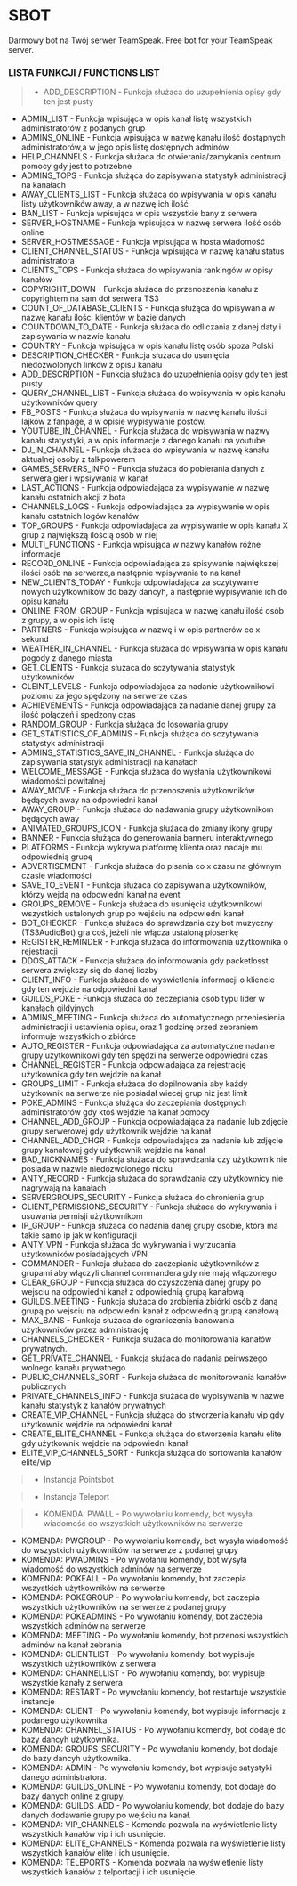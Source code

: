 # SBOT
Darmowy bot na Twój serwer TeamSpeak.
Free bot for your TeamSpeak server.

### LISTA FUNKCJI / FUNCTIONS LIST
>- ADD_DESCRIPTION - Funkcja służaca do uzupełnienia opisy gdy ten jest pusty
- ADMIN_LIST - Funkcja wpisująca w opis kanał listę wszystkich administratorów z podanych grup
- ADMINS_ONLINE - Funkcja wpisująca w nazwę kanału ilość dostąpnych administratorów,a w jego opis listę dostępnych adminów
- HELP_CHANNELS - Funkcja służaca do otwierania/zamykania centrum pomocy gdy jest to potrzebne
- ADMINS_TOPS - Funkcja służąca do zapisywania statystyk administracji na kanałach
- AWAY_CLIENTS_LIST - Funkcja służaca do wpisywania w opis kanału listy użytkowników away, a w nazwę ich ilość
- BAN_LIST - Funkcja wpisująca w opis wszystkie bany z serwera
- SERVER_HOSTNAME - Funkcja wpisująca w nazwę serwera ilość osób online
- SERVER_HOSTMESSAGE - Funkcja wpisująca w hosta wiadomość
- CLIENT_CHANNEL_STATUS - Funkcja wpisująca w nazwę kanału status administratora
- CLIENTS_TOPS - Funkcja służaca do wpisywania rankingów w opisy kanałów
- COPYRIGHT_DOWN - Funkcja służaca do przenoszenia kanału z copyrightem na sam doł serwera TS3
- COUNT_OF_DATABASE_CLIENTS - Funkcja służąca do wpisywania w nazwę kanału ilości klientów w bazie danych
- COUNTDOWN_TO_DATE - Funkcja służaca do odliczania z danej daty i zapisywania w nazwie kanału
- COUNTRY - Funkcja wpisująca w opis kanału listę osób spoza Polski
- DESCRIPTION_CHECKER - Funkcja służaca do usunięcia niedozwolonych linków z opisu kanału
- ADD_DESCRIPTION - Funkcja służaca do uzupełnienia opisy gdy ten jest pusty
- QUERY_CHANNEL_LIST - Funkcja służaca do wpisywania w opis kanału użytkowników query
- FB_POSTS - Funkcja służaca do wpisywania w nazwę kanału ilości lajków z fanpage, a w opisie wypisywanie postów.
- YOUTUBE_IN_CHANNEL - Funkcja służaca do wpisywania w nazwy kanału statystyki, a w opis informacje z danego kanału na youtube
- DJ_IN_CHANNEL - Funkcja służaca do wpisywania w nazwę kanału aktualnej osoby z talkpowerem
- GAMES_SERVERS_INFO - Funkcja służaca do pobierania danych z serwera gier i wpsiywania w kanał
- LAST_ACTIONS - Funkcja odpowiadająca za wypisywanie w nazwę kanału ostatnich akcji z bota
- CHANNELS_LOGS - Funkcja odpowiadająca za wypisywanie w opis kanału ostatnich logów kanałów
- TOP_GROUPS - Funkcja odpowiadająca za wypisywanie w opis kanału X grup z największą ilością osób w niej
- MULTI_FUNCTIONS - Funkcja wpisująca w nazwy kanałów różne informacje
- RECORD_ONLINE - Funkcja odpowiadająca za spisywanie największej ilości osób na serwerze,a następnie wpisywania to na kanał
- NEW_CLIENTS_TODAY - Funkcja odpowiadająca za sczytywanie nowych 
użytkowników do bazy dancyh, a następnie wypisywanie ich do opisu kanału
- ONLINE_FROM_GROUP - Funkcja wpisująca w nazwę kanału ilość osób z grupy, a w opis ich listę
- PARTNERS - Funkcja wpisująca w nazwę i w opis partnerów co x sekund
- WEATHER_IN_CHANNEL - Funkcja służaca do wpisywania w opis kanału pogody z danego miasta
- GET_CLIENTS - Funkcja służaca do sczytywania statystyk użytkowników
- CLEINT_LEVELS - Funkcja odpowiadająca za nadanie użytkownikowi poziomu za jego spędzony na serwerze czas
- ACHIEVEMENTS - Funkcja odpowiadająca za nadanie danej grupy za ilość połączeń i spędzony czas
- RANDOM_GROUP - Funkcja służąca do losowania grupy 
- GET_STATISTICS_OF_ADMINS - Funkcja służąca do sczytywania statystyk administracji
- ADMINS_STATISTICS_SAVE_IN_CHANNEL - Funkcja służąca do zapisywania statystyk administracji na kanałach
- WELCOME_MESSAGE - Funkcja służaca do wysłania użytkownikowi wiadomości powitalnej
- AWAY_MOVE - Funkcja służaca do przenoszenia użytkowników będących away na odpowiedni kanał
- AWAY_GROUP - Funkcja służaca do nadawania grupy użytkownikom będących away
- ANIMATED_GROUPS_ICON - Funkcja służaca do zmiany ikony grupy
- BANNER - Funkcja służąca do generowania banneru interaktywnego
- PLATFORMS - Funkcja wykrywa platformę klienta oraz nadaje mu odpowiednią grupę
- ADVERTISEMENT - Funkcja służaca do pisania co x czasu na głównym czasie wiadomości
- SAVE_TO_EVENT - Funkcja służaca do zapisywania użytkowników, którzy wejdą na odpowiedni kanał na event
- GROUPS_REMOVE - Funkcja służaca do usunięcia użytkownikowi wszystkich ustalonych grup po wejściu na odpowiedni kanał
- BOT_CHECKER - Funkcja służaca do sprawdzania czy bot muzyczny (TS3AudioBot) gra coś, jeżeli nie włącza ustaloną piosenkę
- REGISTER_REMINDER - Funkcja służaca do informowania użytkownika o rejestracji
- DDOS_ATTACK - Funkcja służaca do informowania gdy packetlosst serwera zwiększy się do danej liczby
- CLIENT_INFO - Funkcja służaca do wyświetlenia informacji o kliencie gdy ten wejdzie na odpowiedni kanał
- GUILDS_POKE - Funkcja służaca do zeczepiania osób typu lider w kanałach gildyjnych
- ADMINS_MEETING - Funkcja służaca do automatycznego przeniesienia administracji i ustawienia opisu, oraz 1 godzinę przed zebraniem informuje wszystkich o zbiórce
- AUTO_REGISTER - Funkcja odpowiadająca za automatyczne nadanie grupy użytkownikowi gdy ten spędzi na serwerze odpowiedni czas
- CHANNEL_REGISTER - Funkcja odpowiadająca za rejestrację użytkownika gdy ten wejdzie na kanał
- GROUPS_LIMIT - Funkcja służaca do dopilnowania aby każdy użytkownik na serwerze nie posiadał wiecej grup niż jest limit
- POKE_ADMINS - Funkcja służąca do zaczepiania dostępnych administratorów gdy ktoś wejdzie na kanał pomocy
- CHANNEL_ADD_GROUP - Funkcja odpowiadająca za nadanie lub zdjęcie grupy serwerowej gdy użytkownik wejdzie na kanał
- CHANNEL_ADD_CHGR - Funkcja odpowiadająca za nadanie lub zdjęcie grupy kanałowej gdy użytkownik wejdzie na kanał
- BAD_NICKNAMES - Funkcja służaca do sprawdzania czy użytkownik nie posiada w nazwie niedozwolonego nicku
- ANTY_RECORD - Funkcja służaca do sprawdzania czy użytkownicy nie nagrywają na kanałach
- SERVERGROUPS_SECURITY - Funkcja służaca do chronienia grup
- CLIENT_PERMISSIONS_SECURITY - Funkcja służaca do wykrywania i usuwania permisji użytkownikom
- IP_GROUP - Funkcja służaca do nadania danej grupy osobie, która ma takie samo ip jak w konfiguracji
- ANTY_VPN - Funkcja służaca do wykrywania i wyrzucania użytkowników posiadających VPN
- COMMANDER - Funkcja służaca do zaczepiania użytkowników z grupami aby włączyli channel commandera gdy nie mają włączonego
- CLEAR_GROUP - Funkcja służaca do czyszczenia danej grupy po wejsciu na odpowiedni kanał z odpowiednią grupą kanałową
- GUILDS_MEETING - Funkcja służaca do zrobienia zbiórki osób z daną grupą po wejsciu na odpowiedni kanał z odpowiednią grupą kanałową
- MAX_BANS - Funkcja służaca do ograniczenia banowania użytkowników przez administrację
- CHANNELS_CHECKER - Funkcja służaca do monitorowania kanałów prywatnych.
- GET_PRIVATE_CHANNEL - Funkcja służaca do nadania peirwszego wolnego kanału prywatnego
- PUBLIC_CHANNELS_SORT - Funkcja służaca do monitorowania kanałów publicznych
- PRIVATE_CHANNELS_INFO - Funkcja służaca do wypisywania w nazwe kanału statystyk z kanałów prywatnych
- CREATE_VIP_CHANNEL - Funkcja służąca do stworzenia kanału vip gdy użytkownik wejdzie na odpowiedni kanał
- CREATE_ELITE_CHANNEL - Funkcja służąca do stworzenia kanału elite gdy użytkownik wejdzie na odpowiedni kanał
- ELITE_VIP_CHANNELS_SORT - Funkcja służąca do sortowania kanałów elite/vip

>- Instancja Pointsbot

>- Instancja Teleport

>- KOMENDA: PWALL - Po wywołaniu komendy, bot wysyła wiadomość do wszystkich użytkowników na serwerze
- KOMENDA: PWGROUP - Po wywołaniu komendy, bot wysyła wiadomość do wszystkich użytkowników na serwerze z podanej grupy
- KOMENDA: PWADMINS - Po wywołaniu komendy, bot wysyła wiadomość do wszystkich adminów na serwerze
- KOMENDA: POKEALL - Po wywołaniu komendy, bot zaczepia wszystkich użytkowników na serwerze
- KOMENDA: POKEGROUP - Po wywołaniu komendy, bot zaczepia wszystkich użytkowników na serwerze z podanej grupy
- KOMENDA: POKEADMINS - Po wywołaniu komendy, bot zaczepia wszystkich adminów na serwerze
- KOMENDA: MEETING - Po wywołaniu komendy, bot przenosi wszystkich adminów na kanał zebrania
- KOMENDA: CLIENTLIST - Po wywołaniu komendy, bot wypisuje wszystkich użytkowników z serwera
- KOMENDA: CHANNELLIST - Po wywołaniu komendy, bot wypisuje wszystkie kanały z serwera
- KOMENDA: RESTART - Po wywołaniu komendy, bot restartuje wszystkie instancje
- KOMENDA: CLIENT - Po wywołaniu komendy, bot wypisuje informacje z podanego użytkownika
- KOMENDA: CHANNEL_STATUS - Po wywołaniu komendy, bot dodaje do bazy dancyh użytkownika.
- KOMENDA: GROUPS_SECURITY - Po wywołaniu komendy, bot dodaje do bazy dancyh użytkownika.
- KOMENDA: ADMIN - Po wywołaniu komendy, bot wypisuje satystyki danego administratora.
- KOMENDA: GUILDS_ONLINE - Po wywołaniu komendy, bot dodaje do bazy danych online z grupy.
- KOMENDA: GUILDS_ADD - Po wywołaniu komendy, bot dodaje do bazy danych dodawanie grupy po wejściu na kanał.
- KOMENDA: VIP_CHANNELS - Komenda pozwala na wyświetlenie listy wszystkich kanałów vip i ich usunięcie.
- KOMENDA: ELITE_CHANNELS - Komenda pozwala na wyświetlenie listy wszystkich kanałów elite i ich usunięcie.
- KOMENDA: TELEPORTS - Komenda pozwala na wyświetlenie listy wszystkich kanałów z telportacji i ich usunięcie.

